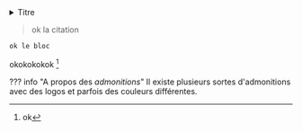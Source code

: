 <details>
<summary>Titre</summary>
<br>
Information supplémentaire
  
  Autre information
</details>

> ok la citation

    ok le bloc
    
okokokokok [^nbp]


    
??? info "A propos des _admonitions_"
    Il existe plusieurs sortes d'admonitions avec des logos et parfois des couleurs différentes.
    
    
    
    
[^nbp]: ok
